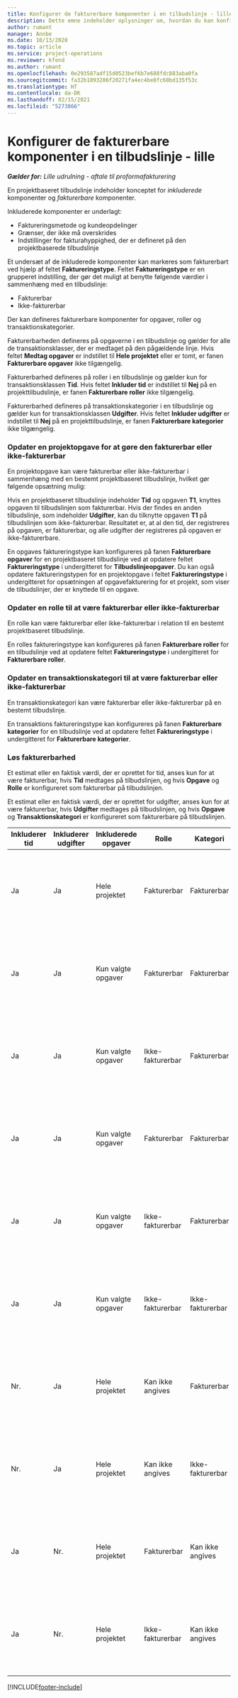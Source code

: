 ```yaml
---
title: Konfigurer de fakturerbare komponenter i en tilbudslinje - lille
description: Dette emne indeholder oplysninger om, hvordan du kan konfigurere fakturerbare og ikke-fakturerbare komponenter på en projektbaseret tilbudslinje.
author: rumant
manager: Annbe
ms.date: 10/13/2020
ms.topic: article
ms.service: project-operations
ms.reviewer: kfend
ms.author: rumant
ms.openlocfilehash: 0e293587adf15d0523bef6b7e688fdc883aba0fa
ms.sourcegitcommit: fa32b1893286f20271fa4ec4be8fc68bd135f53c
ms.translationtype: HT
ms.contentlocale: da-DK
ms.lasthandoff: 02/15/2021
ms.locfileid: "5273866"
---
```

# <a name="configure-the-chargeable-components-of-a-quote-line---lite"></a>Konfigurer de fakturerbare komponenter i en tilbudslinje - lille

_**Gælder for:** Lille udrulning - aftale til proformafakturering_

En projektbaseret tilbudslinje indeholder konceptet for *inkluderede* komponenter og *fakturerbare* komponenter.

Inkluderede komponenter er underlagt:

  - Faktureringsmetode og kundeopdelinger
  - Grænser, der ikke må overskrides 
  - Indstillinger for fakturahyppighed, der er defineret på den projektbaserede tilbudslinje

Et undersæt af de inkluderede komponenter kan markeres som fakturerbart ved hjælp af feltet **Faktureringstype**. Feltet **Faktureringstype** er en grupperet indstilling, der gør det muligt at benytte følgende værdier i sammenhæng med en tilbudslinje:

  - Fakturerbar
  - Ikke-fakturerbar

Der kan defineres fakturerbare komponenter for opgaver, roller og transaktionskategorier.

Fakturerbarheden defineres på opgaverne i en tilbudslinje og gælder for alle de transaktionsklasser, der er medtaget på den pågældende linje. Hvis feltet **Medtag opgaver** er indstillet til **Hele projektet** eller er tomt, er fanen **Fakturerbare opgaver** ikke tilgængelig.

Fakturerbarhed defineres på roller i en tilbudslinje og gælder kun for transaktionsklassen **Tid**. Hvis feltet **Inkluder tid** er indstillet til **Nej** på en projekttilbudslinje, er fanen **Fakturerbare roller** ikke tilgængelig.

Fakturerbarhed defineres på transaktionskategorier i en tilbudslinje og gælder kun for transaktionsklassen **Udgifter**. Hvis feltet **Inkluder udgifter** er indstillet til **Nej** på en projekttilbudslinje, er fanen **Fakturerbare kategorier** ikke tilgængelig.

### <a name="update-a-project-task-to-be-chargeable-or-non-chargeable"></a>Opdater en projektopgave for at gøre den fakturerbar eller ikke-fakturerbar

En projektopgave kan være fakturerbar eller ikke-fakturerbar i sammenhæng med en bestemt projektbaseret tilbudslinje, hvilket gør følgende opsætning mulig:

Hvis en projektbaseret tilbudslinje indeholder **Tid** og opgaven **T1**, knyttes opgaven til tilbudslinjen som fakturerbar. Hvis der findes en anden tilbudslinje, som indeholder **Udgifter**, kan du tilknytte opgaven **T1** på tilbudslinjen som ikke-fakturerbar. Resultatet er, at al den tid, der registreres på opgaven, er fakturerbar, og alle udgifter der registreres på opgaven er ikke-fakturerbare.

En opgaves faktureringstype kan konfigureres på fanen **Fakturerbare opgaver** for en projektbaseret tilbudslinje ved at opdatere feltet **Faktureringstype** i undergitteret for **Tilbudslinjeopgaver**. Du kan også opdatere faktureringstypen for en projektopgave i feltet **Faktureringstype** i undergitteret for opsætningen af opgavefakturering for et projekt, som viser de tilbudslinjer, der er knyttede til en opgave.

### <a name="update-a-role-to-be-chargeable-or-non-chargeable"></a>Opdater en rolle til at være fakturerbar eller ikke-fakturerbar

En rolle kan være fakturerbar eller ikke-fakturerbar i relation til en bestemt projektbaseret tilbudslinje.

En rolles faktureringstype kan konfigureres på fanen **Fakturerbare roller** for en tilbudslinje ved at opdatere feltet **Faktureringstype** i undergitteret for **Fakturerbare roller**.

### <a name="update-a-transaction-category-to-be-chargeable-or-non-chargeable"></a>Opdater en transaktionskategori til at være fakturerbar eller ikke-fakturerbar

En transaktionskategori kan være fakturerbar eller ikke-fakturerbar på en bestemt tilbudslinje.

En transaktions faktureringstype kan konfigureres på fanen **Fakturerbare kategorier** for en tilbudslinje ved at opdatere feltet **Faktureringstype** i undergitteret for **Fakturerbare kategorier**.

### <a name="resolve-chargeability"></a>Løs fakturerbarhed
Et estimat eller en faktisk værdi, der er oprettet for tid, anses kun for at være fakturerbar, hvis **Tid** medtages på tilbudslinjen, og hvis **Opgave** og **Rolle** er konfigureret som fakturerbar på tilbudslinjen.

Et estimat eller en faktisk værdi, der er oprettet for udgifter, anses kun for at være fakturerbar, hvis **Udgifter** medtages på tilbudslinjen, og hvis **Opgave** og **Transaktionskategori** er konfigureret som fakturerbare på tilbudslinjen.

| Inkluderer tid | Inkluderer udgifter | Inkluderede opgaver | Rolle | Kategori | Opgave | Fakturering |
| --- | --- | --- | --- | --- | --- | --- |
| Ja | Ja | Hele projektet | Fakturerbar | Fakturerbar | Kan ikke angives | Fakturering af en faktisk værdi for tid: Fakturerbar </br>Faktureringstype på en faktisk værdi for en udgift: Fakturerbar |
| Ja | Ja | Kun valgte opgaver | Fakturerbar | Fakturerbar | Fakturerbar | Fakturering af en faktisk værdi for tid: Fakturerbar</br>Faktureringstype på en faktisk værdi for en udgift: Fakturerbar |
| Ja | Ja | Kun valgte opgaver | Ikke-fakturerbar | Fakturerbar | Fakturerbar | Fakturering af en faktisk værdi for tid: Ikke-fakturerbar</br>Faktureringstype på en faktisk værdi for en udgift: Fakturerbar |
| Ja | Ja | Kun valgte opgaver | Fakturerbar | Fakturerbar | Ikke-fakturerbar | Fakturering af en faktisk værdi for tid: Ikke-fakturerbar</br> Faktureringstype på en faktisk værdi for en udgift: Ikke-fakturerbar |
| Ja | Ja | Kun valgte opgaver | Ikke-fakturerbar | Fakturerbar | Ikke-fakturerbar | Fakturering af en faktisk værdi for tid: Ikke-fakturerbar</br> Faktureringstype på en faktisk værdi for en udgift: Ikke-fakturerbar |
| Ja | Ja | Kun valgte opgaver | Ikke-fakturerbar | Ikke-fakturerbar | Fakturerbar | Fakturering af en faktisk værdi for tid: Ikke-fakturerbar</br> Faktureringstype på en faktisk værdi for en udgift: Ikke-fakturerbar |
| Nr. | Ja | Hele projektet | Kan ikke angives | Fakturerbar | Kan ikke angives | Fakturering af en faktisk værdi for tid: Ikke tilgængelig </br>Faktureringstype på en faktisk værdi for en udgift: Fakturerbar |
| Nr. | Ja | Hele projektet | Kan ikke angives | Ikke-fakturerbar | Kan ikke angives | Fakturering af en faktisk værdi for tid: Ikke tilgængelig </br>Faktureringstype på en faktisk værdi for en udgift: Ikke-fakturerbar |
| Ja | Nr. | Hele projektet | Fakturerbar | Kan ikke angives | Kan ikke angives | Fakturering af en faktisk værdi for tid: Fakturerbar</br>Faktureringstype på en faktisk værdi for en udgift: Ikke tilgængelig |
| Ja | Nr. | Hele projektet | Ikke-fakturerbar | Kan ikke angives | Kan ikke angives | Fakturering af en faktisk værdi for tid: Ikke-fakturerbar </br>Faktureringstype på en faktisk værdi for en udgift: Ikke tilgængelig |


[!INCLUDE[footer-include](../../includes/footer-banner.md)]